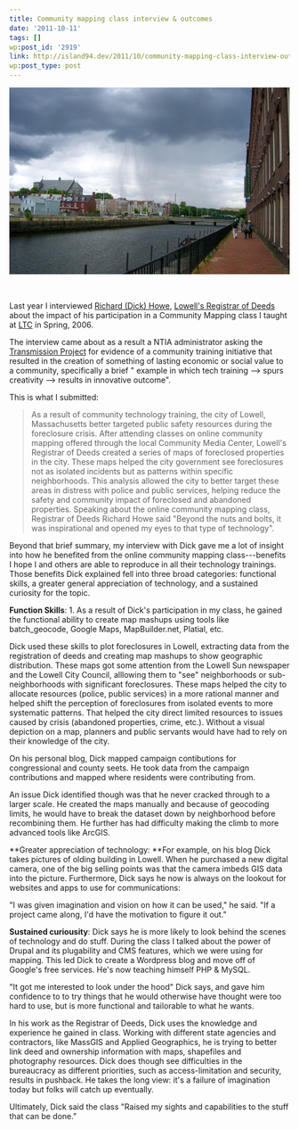 ```yaml
---
title: Community mapping class interview & outcomes
date: '2011-10-11'
tags: []
wp:post_id: '2919'
link: http://island94.dev/2011/10/community-mapping-class-interview-outcomes/
wp:post_type: post
---
```


[ ![](2011-10-11-Community-mapping-class-interview-outcomes/CIMG3114-600x399.jpg "CIMG3114") ](2011-10-11-Community-mapping-class-interview-outcomes/CIMG3114.jpg)

 

Last year I interviewed [Richard (Dick) Howe](http://www.richardhowe.com), [Lowell's Registrar of Deeds](http://www.lowelldeeds.com/) about the impact of his participation in a Community Mapping class I taught at [LTC](http://ltc.org) in Spring, 2006.

The interview came about as a result a NTIA administrator asking the [Transmission Project](http://transmissionproject.org) for evidence of a community training initiative that resulted in the creation of something of lasting economic or social value to a community, specifically a brief " example in which tech training --> spurs creativity --> results in innovative outcome".

This is what I submitted:

> As a result of community technology training, the city of Lowell, Massachusetts better targeted public safety resources during the foreclosure crisis. After attending classes on online community mapping offered through the local Community Media Center, Lowell's Registrar of Deeds created a series of maps of foreclosed properties in the city. These maps helped the city government see foreclosures not as isolated incidents but as patterns within specific neighborhoods. This analysis allowed the city to better target these areas in distress with police and public services, helping reduce the safety and community impact of foreclosed and abandoned properties. Speaking about the online community mapping class, Registrar of Deeds Richard Howe said "Beyond the nuts and bolts, it was inspirational and opened my eyes to that type of technology".

Beyond that brief summary, my interview with Dick gave me a lot of insight into how he benefited from the online community mapping class---benefits I hope I and others are able to reproduce in all their technology trainings. Those benefits Dick explained fell into three broad categories: functional skills, a greater general appreciation of technology, and a sustained curiosity for the topic.

**Function Skills**: 1. As a result of Dick's participation in my class, he gained the functional ability to create map mashups using tools like batch\_geocode, Google Maps, MapBuilder.net, Platial, etc.

Dick used these skills to plot foreclosures in Lowell, extracting data from the registration of deeds and creating map mashups to show geographic distribution. These maps got some attention from the Lowell Sun newspaper and the Lowell City Council, alllowing them to "see" neighborhoods or sub-neighborhoods with significant foreclosures. These maps helped the city to allocate resources (police, public services) in a more rational manner and helped shift the perception of foreclosures from isolated events to more systematic patterns. That helped the city direct limited resources to issues caused by crisis (abandoned properties, crime, etc.). Without a visual depiction on a map, planners and public servants would have had to rely on their knowledge of the city.

On his personal blog, Dick mapped campaign contibutions for congressional and county seets. He took data from the campaign contributions and mapped where residents were contributing from.

An issue Dick identified though was that he never cracked through to a larger scale. He created the maps manually and because of geocoding limits, he would have to break the dataset down by neighborhood before recombining them. He further has had difficulty making the climb to more advanced tools like ArcGIS.

**Greater appreciation of technology: **For example, on his blog Dick takes pictures of olding building in Lowell. When he purchased a new digital camera, one of the big selling points was that the camera imbeds GIS data into the picture. Furthermore, Dick says he now is always on the lookout for websites and apps to use for communications:

"I was given imagination and vision on how it can be used," he said. "If a project came along, I'd have the motivation to figure it out."

**Sustained curiousity**: Dick says he is more likely to look behind the scenes of technology and do stuff. During the class I talked about the power of Drupal and its plugability and CMS features, which we were using for mapping. This led Dick to create a Wordpress blog and move off of Google's free services. He's now teaching himself PHP & MySQL.

"It got me interested to look under the hood" Dick says, and gave him confidence to to try things that he would otherwise have thought were too hard to use, but is more functional and tailorable to what he wants.

In his work as the Registrar of Deeds, Dick uses the knowledge and experience he gained in class. Working with different state agencies and contractors, like MassGIS and Applied Geographics, he is trying to better link deed and ownership information with maps, shapefiles and photography resources. Dick does though see difficulties in the bureaucracy as different priorities, such as access-limitation and security, results in pushback. He takes the long view: it's a failure of imagination today but folks will catch up eventually.

Ultimately, Dick said the class "Raised my sights and capabilities to the stuff that can be done."